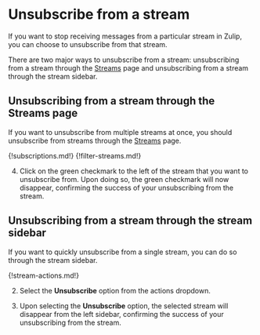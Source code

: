 # Unsubscribe from a stream

If you want to stop receiving messages from a particular stream in
Zulip, you can choose to unsubscribe from that stream.

There are two major ways to unsubscribe from a stream: unsubscribing
from a stream through the [Streams](/#streams) page and
unsubscribing from a stream through the stream sidebar.

## Unsubscribing from a stream through the Streams page

If you want to unsubscribe from multiple streams at once, you should unsubscribe
from streams through the [Streams](/#streams) page.

{!subscriptions.md!}
{!filter-streams.md!}

4. Click on the green checkmark to the left of the stream that you want to
unsubscribe from. Upon doing so, the green checkmark will now disappear,
confirming the success of your unsubscribing from the stream.

## Unsubscribing from a stream through the stream sidebar

If you want to quickly unsubscribe from a single stream, you can do so
through the stream sidebar.

{!stream-actions.md!}

2. Select the **Unsubscribe** option from the actions dropdown.

3. Upon selecting the **Unsubscribe** option, the selected stream will disappear
from the left sidebar, confirming the success of your unsubscribing from the
stream.
